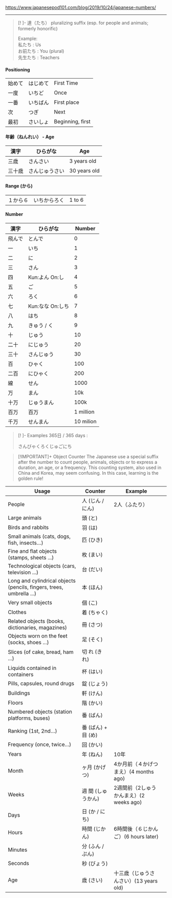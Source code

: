 https://www.japanesepod101.com/blog/2019/10/24/japanese-numbers/

---

>[! ]- 達（たち）
>pluralizing suffix (esp. for people and animals; formerly honorific)​
>
>Example:\
>私たち : Us\
>お前たち : You (plural)\
>先生たち : Teachers

#### Positioning
|  |  |  |
| ---- | ---- | ---- |
| 始めて | はじめて | First Time |
| 一度 | いちど | Once |
| 一番 | いちばん | First place |
| 次 | つぎ | Next |
| 最初 | さいしょ | Beginning, first |

#### 年齢（ねんれい） - Age

| 漢字 | ひらがな | Age |
| --- | --- | --- |
| 三歳 | さんさい | 3 years old |
| 三十歳 | さんじゅうさい | 30 years old |

#### Range (から)
|  |  |  |
| ---- | ---- | ---- |
| １から６ | いちからろく | 1 to 6 |

#### Number
| 漢字  | ひらがな         | Number    |
| --- | ------------ | --------- |
| 飛んで | とんで          | 0         |
| 一　  | いち           | 1         |
| 二　  | に            | 2         |
| 三　  | さん           | 3         |
| 四　  | Kun:よん On:し  | 4         |
| 五　  | ご            | 5         |
| 六　  | ろく           | 6         |
| 七　  | Kun:なな On:しち | 7         |
| 八　  | はち           | 8         |
| 九　  | きゅう / く      | 9         |
| 十　  | じゅう          | 10        |
| 二十  | にじゅう         | 20        |
| 三十  | さんじゅう        | 30        |
| 百   | ひゃく          | 100       |
| 二百  | にひゃく         | 200       |
| 線   | せん           | 1000      |
| 万   | まん           | 10k       |
| 十万  | じゅうまん        | 100k      |
| 百万  | 百万           | 1 million |
| 千万  | せんまん         | 10 milion |

> [! ]- Examples
> 365日 /  365 days : 
> 
> さんびゃくろくじゅごにち


> [!IMPORTANT]+ Object Counter
> The Japanese use a special suffix after the number to count people, animals, objects or to express a duration, an age, or a frequency. This counting system, also used in China and Korea, may seem confusing. In this case, learning is the golden rule!   

| Usage                                                                | Counter        | Example                     |     |
| -------------------------------------------------------------------- | -------------- | --------------------------- | --- |
| People                                                               | 人 (じん / にん)    | 2人（ふたり）                     |     |
| Large animals                                                        | 頭 (と)          |                             |     |
| Birds and rabbits                                                    | 羽 (は)          |                             |     |
| Small animals (cats, dogs, fish, insects…)                           | 匹 (ひき)         |                             |     |
| Fine and flat objects (stamps, sheets ...)                           | 枚 (まい)         |                             |     |
| Technological objects (cars, television ...)                         | 台 (だい)         |                             |     |
| Long and cylindrical objects (pencils, fingers, trees, umbrella ...) | 本 (ほん)         |                             |     |
| Very small objects                                                   | 個 (こ)          |                             |     |
| Clothes                                                              | 着 (ちゃく)        |                             |     |
| Related objects (books, dictionaries, magazines)                     | 冊 (さつ)         |                             |     |
| Objects worn on the feet (socks, shoes ...)                          | 足 (そく)         |                             |     |
| Slices (of cake, bread, ham ...)                                     | 切 れ (きれ)       |                             |     |
| Liquids contained in containers                                      | 杯 (はい)         |                             |     |
| Pills, capsules, round drugs                                         | 錠 (じょう)        |                             |     |
| Buildings                                                            | 軒 (けん)         |                             |     |
| Floors                                                               | 階 (かい)         |                             |     |
| Numbered objects (station platforms, buses)                          | 番 (ばん)         |                             |     |
| Ranking (1st, 2nd…)                                                  | 番 (ばん) + 目 (め) |                             |     |
| Frequency (once, twice…)                                             | 回 (かい)         |                             |     |
| Years                                                                | 年 (ねん)         | 10年                         |     |
| Month                                                                | ヶ月 (かげつ)       | 4か月前（４かげつまえ）(4 months ago)  |     |
| Weeks                                                                | 週 間 (しゅうかん)    | 2週間前（2しゅうかんまえ）(2 weeks ago) |     |
| Days                                                                 | 日 (か / にち)     |                             |     |
| Hours                                                                | 時間 (じかん)       | 6時間後（６じかんご）(6 hours later)  |     |
| Minutes                                                              | 分 (ふん / ぷん)    |                             |     |
| Seconds                                                              | 秒 (びょう)        |                             |     |
| Age                                                                  | 歳 (さい)         | 十三歳（じゅうさんさい）(13 years old)  |     |
